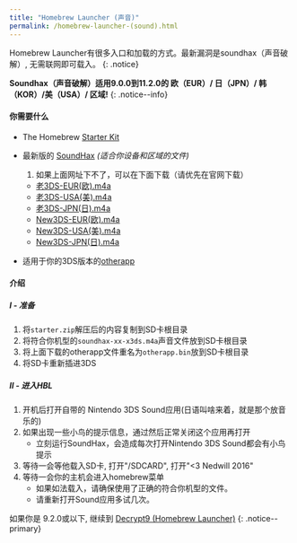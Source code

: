 ```yaml
---
title: "Homebrew Launcher (声音)"
permalink: /homebrew-launcher-(sound).html
---
```


Homebrew Launcher有很多入口和加载的方式。最新漏洞是soundhax（声音破解）, 无需联网即可载入。
{: .notice}

**Soundhax（声音破解）适用9.0.0到11.2.0的 欧（EUR）/ 日（JPN）/ 韩（KOR）/美（USA）/ 区域!**
{: .notice--info}

#### 你需要什么

+ The Homebrew [Starter Kit](http://smealum.github.io/ninjhax2/starter.zip)
+ 最新版的 [SoundHax](http://soundhax.com/) *(适合你设备和区域的文件)*
  1. 如果上面网址下不了，可以在下面下载（请优先在官网下载）
	+ [老3DS-EUR(欧).m4a](images/soundhax-eur-o3ds.m4a)
	+ [老3DS-USA(美).m4a](images/soundhax-usa-o3ds.m4a)
	+ [老3DS-JPN(日).m4a](images/soundhax-jpn-o3ds.m4a)
	+ [New3DS-EUR(欧).m4a](images/soundhax-eur-n3ds.m4a)
	+ [New3DS-USA(美).m4a](images/soundhax-usa-n3ds.m4a)
	+ [New3DS-JPN(日).m4a](images/soundhax-jpn-n3ds.m4a)

+ 适用于你的3DS版本的[otherapp](https://smealum.github.io/3ds/#otherapp)

#### 介绍

#####  I -  准备

1. 将`starter.zip`解压后的内容复制到SD卡根目录
2. 将符合你机型的`soundhax-xx-x3ds.m4a`声音文件放到SD卡根目录
3. 将上面下载的otherapp文件重名为`otherapp.bin`放到SD卡根目录
6. 将SD卡重新插进3DS

#####  II - 进入HBL
1. 开机后打开自带的 Nintendo 3DS Sound应用(日语叫啥来着，就是那个放音乐的)
2. 如果出现一些小鸟的提示信息，通过然后正常关闭这个应用再打开
   + 立刻运行SoundHax，会造成每次打开Nintendo 3DS Sound都会有小鸟提示	
3. 等待一会等他载入SD卡, 打开"/SDCARD", 打开"<3 Nedwill 2016"
4. 等待一会你的主机会进入homebrew菜单
	+ 如果如法载入，请确保使用了正确的符合你机型的文件。
	+ 请重新打开Sound应用多试几次。


如果你是 9.2.0或以下, 继续到 [Decrypt9 (Homebrew Launcher)](decrypt9-(homebrew-launcher).html)
{: .notice--primary}
